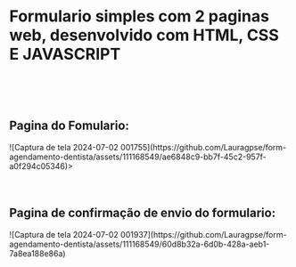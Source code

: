<h1>Formulario simples com 2 paginas web, desenvolvido com HTML, CSS E JAVASCRIPT</h1>
<br><br><br>
<h2>Pagina do Fomulario:</h2>
![Captura de tela 2024-07-02 001755](https://github.com/Lauragpse/form-agendamento-dentista/assets/111168549/ae6848c9-bb7f-45c2-957f-a0f294c05346)>
<br><br><br>
<h2>Pagina de confirmação de envio do formulario:</h2>
![Captura de tela 2024-07-02 001937](https://github.com/Lauragpse/form-agendamento-dentista/assets/111168549/60d8b32a-6d0b-428a-aeb1-7a8ea188e86a)

